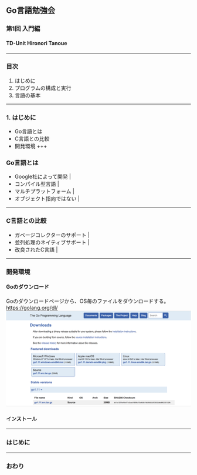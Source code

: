 ## Go言語勉強会
### 第1回 入門編
#### TD-Unit Hironori Tanoue
---
### 目次
1. はじめに
2. プログラムの構成と実行
3. 言語の基本
---
### 1. はじめに
- Go言語とは
- C言語との比較
- 開発環境
+++
### Go言語とは
- Google社によって開発 |
- コンパイル型言語 |
- マルチプラットフォーム |
- オブジェクト指向ではない |
---
### C言語との比較
- ガベージコレクターのサポート |
- 並列処理のネイティブサポート |
- 改良されたC言語 |
---
### 開発環境
#### Goのダウンロード
Goのダウンロードページから、OS毎のファイルをダウンロードする。
https://golang.org/dl/
![images/go_download.png](images/go_download.png)
#### インストール

---
### はじめに
---
### おわり
